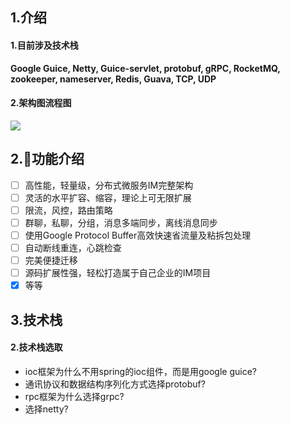 
## 1.介绍
#### 1.目前涉及技术栈

**Google Guice, Netty, Guice-servlet, protobuf, gRPC, RocketMQ, zookeeper, nameserver, Redis, Guava, TCP, UDP**


#### 2.架构图流程图
<img src="https://blogstatic.fireflyi.com/oneblog/gerantv2.svg">


## 2.📘功能介绍
* [ ] 高性能，轻量级，分布式微服务IM完整架构
* [ ] 灵活的水平扩容、缩容，理论上可无限扩展
* [ ] 限流，风控，路由策略
* [ ] 群聊，私聊，分组，消息多端同步，离线消息同步
* [ ] 使用Google Protocol Buffer高效快速省流量及粘拆包处理
* [ ] 自动断线重连，心跳检查
* [ ] 完美便捷迁移
* [ ] 源码扩展性强，轻松打造属于自己企业的IM项目
* [x] 等等

## 3.技术栈

#### 2.技术栈选取
* ioc框架为什么不用spring的ioc组件，而是用google guice?
* 通讯协议和数据结构序列化方式选择protobuf?
* rpc框架为什么选择grpc?
* 选择netty?

